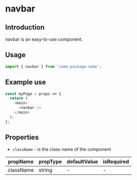 # navbar

<!-- STORY -->

## Introduction

navbar is an easy-to-use component.

## Usage

```javascript
import { navbar } from 'some-package-name';
```

## Example use

```javascript
const myPage = props => {
  return (
    <main>
      <navbar />
    </main>
  );
};
```

## Properties

- `className` - is the class name of the component

| propName  | propType | defaultValue | isRequired |
| --------- | -------- | ------------ | ---------- |
| className | string   | -            | -          |
